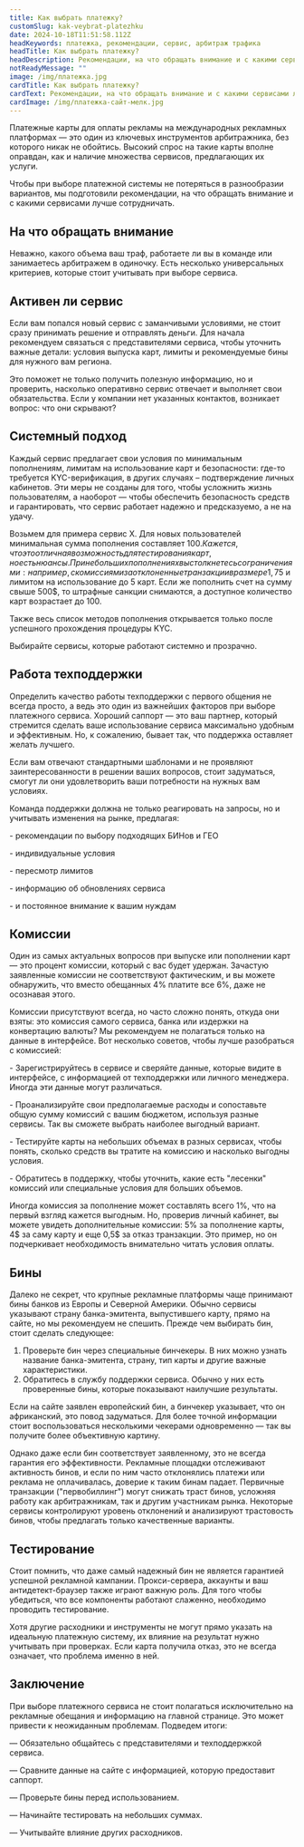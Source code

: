 ```yaml
---
title: Как выбрать платежку?
customSlug: kak-veybrat-platezhku
date: 2024-10-18T11:51:58.112Z
headKeywords: платежка, рекомендации, сервис, арбитраж трафика
headTitle: Как выбрать платежку?
headDescription: Рекомендации, на что обращать внимание и с какими сервисами лучше сотрудничать.
notReadyMessage: ""
image: /img/платежка.jpg
cardTitle: Как выбрать платежку?
cardText: Рекомендации, на что обращать внимание и с какими сервисами лучше сотрудничать.
cardImage: /img/платежка-сайт-мелк.jpg
---
```

Платежные карты для оплаты рекламы на международных рекламных платформах — это один из ключевых инструментов арбитражника, без которого никак не обойтись. Высокий спрос на такие карты вполне оправдан, как и наличие множества сервисов, предлагающих их услуги. 

Чтобы при выборе платежной системы не потеряться в разнообразии вариантов, мы подготовили рекомендации, на что обращать внимание и с какими сервисами лучше сотрудничать.

## На что обращать внимание

Неважно, какого объема ваш траф, работаете ли вы в команде или занимаетесь арбитражем в одиночку. Есть несколько универсальных критериев, которые стоит учитывать при выборе сервиса.

## Активен ли сервис 

Если вам попался новый сервис с заманчивыми условиями, не стоит сразу принимать решение и отправлять деньги. Для начала рекомендуем связаться с представителями сервиса, чтобы уточнить важные детали: условия выпуска карт, лимиты и рекомендуемые бины для нужного вам региона.

Это поможет не только получить полезную информацию, но и проверить, насколько оперативно сервис отвечает и выполняет свои обязательства. Если у компании нет указанных контактов, возникает вопрос: что они скрывают?

## Системный подход 

Каждый сервис предлагает свои условия по минимальным пополнениям, лимитам на использование карт и безопасности: где-то требуется KYC-верификация, в других случаях – подтверждение личных кабинетов. Эти меры не созданы для того, чтобы усложнить жизнь пользователям, а наоборот — чтобы обеспечить безопасность средств и гарантировать, что сервис работает надежно и предсказуемо, а не на удачу.

Возьмем для примера сервис X. Для новых пользователей минимальная сумма пополнения составляет 100$. Кажется, что это отличная возможность для тестирования карт, но есть нюансы. При небольших пополнениях вы столкнетесь с ограничениями: например, с комиссиями за отклоненные транзакции в размере 1,75$ и лимитом на использование до 5 карт. Если же пополнить счет на сумму свыше 500$, то штрафные санкции снимаются, а доступное количество карт возрастает до 100.

Также весь список методов пополнения открывается только после успешного прохождения процедуры KYC.

Выбирайте сервисы, которые работают системно и прозрачно.

## Работа техподдержки

Определить качество работы техподдержки с первого общения не всегда просто, а ведь это один из важнейших факторов при выборе платежного сервиса. Хороший саппорт — это ваш партнер, который стремится сделать ваше использование сервиса максимально удобным и эффективным. Но, к сожалению, бывает так, что поддержка оставляет желать лучшего.

Если вам отвечают стандартными шаблонами и не проявляют заинтересованности в решении ваших вопросов, стоит задуматься, смогут ли они удовлетворить ваши потребности на нужных вам условиях.

Команда поддержки должна не только реагировать на запросы, но и учитывать изменения на рынке, предлагая:

\- рекомендации по выбору подходящих БИНов и ГЕО

\- индивидуальные условия

\- пересмотр лимитов

\- информацию об обновлениях сервиса

\- и постоянное внимание к вашим нуждам

## Комиссии

Один из самых актуальных вопросов при выпуске или пополнении карт — это процент комиссии, который с вас будет удержан. Зачастую заявленные комиссии не соответствуют фактическим, и вы можете обнаружить, что вместо обещанных 4% платите все 6%, даже не осознавая этого.

Комиссии присутствуют всегда, но часто сложно понять, откуда они взяты: это комиссия самого сервиса, банка или издержки на конвертацию валюты? Мы рекомендуем не полагаться только на данные в интерфейсе. Вот несколько советов, чтобы лучше разобраться с комиссией:

\- Зарегистрируйтесь в сервисе и сверяйте данные, которые видите в интерфейсе, с информацией от техподдержки или личного менеджера. Иногда эти данные могут различаться.

\- Проанализируйте свои предполагаемые расходы и сопоставьте общую сумму комиссий с вашим бюджетом, используя разные сервисы. Так вы сможете выбрать наиболее выгодный вариант.

\- Тестируйте карты на небольших объемах в разных сервисах, чтобы понять, сколько средств вы тратите на комиссию и насколько выгодны условия.

\- Обратитесь в поддержку, чтобы уточнить, какие есть "лесенки" комиссий или специальные условия для больших объемов.

Иногда комиссия за пополнение может составлять всего 1%, что на первый взгляд кажется выгодным. Но, проверив личный кабинет, вы можете увидеть дополнительные комиссии: 5% за пополнение карты, 4$ за саму карту и еще 0,5$ за отказ транзакции. Это пример, но он подчеркивает необходимость внимательно читать условия оплаты.

## Бины

Далеко не секрет, что крупные рекламные платформы чаще принимают бины банков из Европы и Северной Америки. Обычно сервисы указывают страну банка-эмитента, выпустившего карту, прямо на сайте, но мы рекомендуем не спешить. Прежде чем выбирать бин, стоит сделать следующее:

1. Проверьте бин через специальные бинчекеры. В них можно узнать название банка-эмитента, страну, тип карты и другие важные характеристики.
2. Обратитесь в службу поддержки сервиса. Обычно у них есть проверенные бины, которые показывают наилучшие результаты.

Если на сайте заявлен европейский бин, а бинчекер указывает, что он африканский, это повод задуматься. Для более точной информации стоит воспользоваться несколькими чекерами одновременно — так вы получите более объективную картину.

Однако даже если бин соответствует заявленному, это не всегда гарантия его эффективности. Рекламные площадки отслеживают активность бинов, и если по ним часто отклонялись платежи или реклама не оплачивалась, доверие к таким бинам падает. Первичные транзакции ("первобиллинг") могут снижать траст бинов, усложняя работу как арбитражникам, так и другим участникам рынка. Некоторые сервисы контролируют уровень отклонений и анализируют трастовость бинов, чтобы предлагать только качественные варианты.

## Тестирование

Стоит помнить, что даже самый надежный бин не является гарантией успешной рекламной кампании. Прокси-сервера, аккаунты и ваш антидетект-браузер также играют важную роль. Для того чтобы убедиться, что все компоненты работают слаженно, необходимо проводить тестирование.

Хотя другие расходники и инструменты не могут прямо указать на идеальную платежную систему, их влияние на результат нужно учитывать при проверках. Если карта получила отказ, это не всегда означает, что проблема именно в ней.

## Заключение

При выборе платежного сервиса не стоит полагаться исключительно на рекламные обещания и информацию на главной странице. Это может привести к неожиданным проблемам. Подведем итоги:

— Обязательно общайтесь с представителями и техподдержкой сервиса.

— Сравните данные на сайте с информацией, которую предоставит саппорт.

— Проверьте бины перед использованием.

— Начинайте тестировать на небольших суммах.

— Учитывайте влияние других расходников.